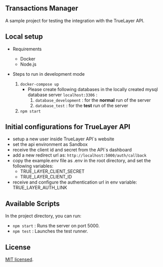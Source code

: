 ## Transactions Manager

A sample project for testing the integration with the TrueLayer API.

## Local setup

 - Requirements
   - Docker
   - Node.js
 
 - Steps to run in development mode
   1. `docker-compose up`
       - Please create following databases in the locally created mysql database server `localhost:3306` :
           1. `database_development` : for the **normal** run of the server 
           1. `database_test` : for the **test** run of the server 
   2. `npm start`
   
## Initial configurations for TrueLayer API
- setup a new user inside TrueLayer API`s website
- set the api environment as Sandbox
- receive the client id and secret from the API`s dashboard
- add a new redirect url as: `http://localhost:5000/auth/callback` 
- copy the example.env file as .env in the root directory, and set the following variables:
  - TRUE_LAYER_CLIENT_SECRET
  - TRUE_LAYER_CLIENT_ID
- receive and configure the authentication url in env variable: TRUE_LAYER_AUTH_LINK

 
## Available Scripts

In the project directory, you can run:

- `npm start` : Runs the server on port 5000.
- `npm test` : Launches the test runner.

## License

[MIT licensed](LICENSE).



